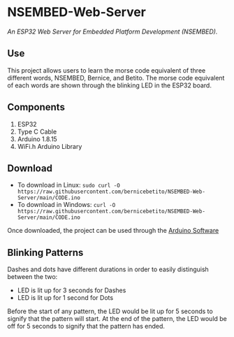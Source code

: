 # NSEMBED-Web-Server
_An ESP32 Web Server for Embedded Platform Development (NSEMBED)._

## Use
This project allows users to learn the morse code equivalent of three different words, NSEMBED, Bernice, and Betito. The morse code equivalent of each words are shown through the blinking LED in the ESP32 board.

## Components
1. ESP32
2. Type C Cable
3. Arduino 1.8.15
4. WiFi.h Arduino Library

## Download
* To download in Linux:
``` sudo curl -O https://raw.githubusercontent.com/bernicebetito/NSEMBED-Web-Server/main/CODE.ino ```
* To download in Windows:
``` curl -O https://raw.githubusercontent.com/bernicebetito/NSEMBED-Web-Server/main/CODE.ino ```

Once downloaded, the project can be used through the [Arduino Software](https://www.arduino.cc/en/software)

## Blinking Patterns
Dashes and dots have different durations in order to easily distinguish between the two:
* LED is lit up for 3 seconds for Dashes
* LED is lit up for 1 second for Dots

Before the start of any pattern, the LED would be lit up for 5 seconds to signify that the pattern will start. At the end of the pattern, the LED would be off for 5 seconds to signify that the pattern has ended.
